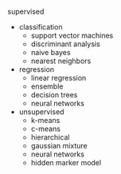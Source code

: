 supervised
- classification
  - support vector machines
  - discriminant analysis
  - naive bayes
  - nearest neighbors
- regression
  - linear regression
  - ensemble
  - decision trees
  - neural networks
- unsupervised
  - k-means
  - c-means
  - hierarchical
  - gaussian mixture
  - neural networks
  - hidden marker model
